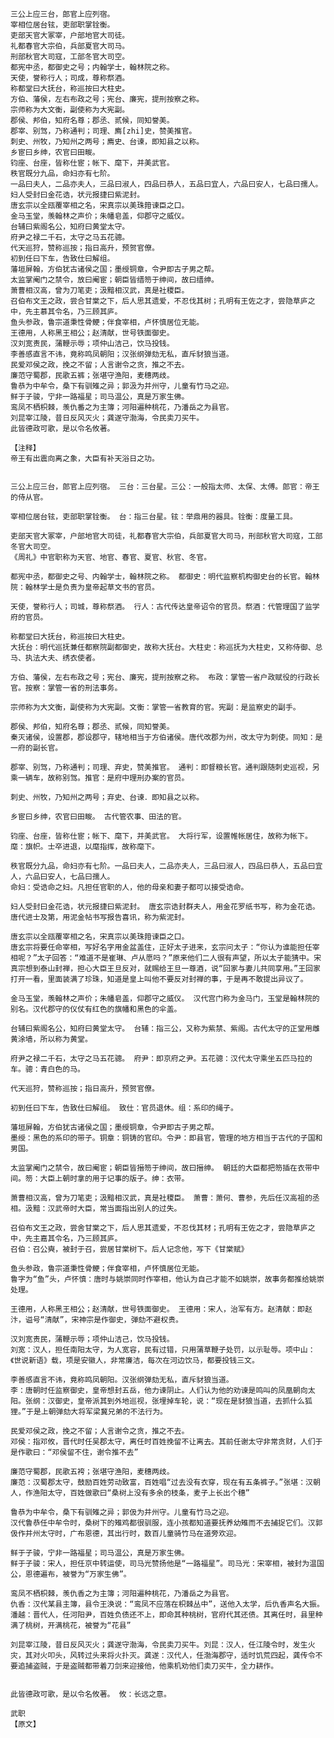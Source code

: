 <!-- { "loadSidebar": true } -->
    三公上应三台，郎官上应列宿。
    宰相位居台铉，吏部职掌铨衡。
    吏部天官大冢宰，户部地官大司徒。
    礼都春官大宗伯，兵部夏官大司马。
    刑部秋官大司寇，工部冬官大司空。
    都宪中丞，都御史之号；内翰学士，翰林院之称。
    天使，誉称行人；司成，尊称祭酒。
    称都堂曰大抚台，称巡按曰大柱史。
    方伯、藩侯，左右布政之号；宪台、廉宪，提刑按察之称。
    宗师称为大文衡，副使称为大宪副。
    郡侯、邦伯，知府名尊；郡丞、贰候，同知誉美。
    郡宰、别驾，乃称通判；司理、廌[zhi]史，赞美推官。
    刺史、州牧，乃知州之两号；廌史、台谏，即知县之以称。
    乡宦曰乡绅，农官曰田畯。
    钧座、台座，皆称仕宦；帐下、麾下，并美武官。
    秩官既分九品，命妇亦有七阶。
    一品曰夫人，二品亦夫人，三品曰淑人，四品曰恭人，五品曰宜人，六品曰安人，七品曰孺人。
    妇人受封曰金花诰，状元报捷曰紫泥封。
    唐玄宗以全瓯覆宰相之名，宋真宗以美珠箝谏臣之口。
    金马玉堂，羡翰林之声价；朱幡皂盖，仰郡守之威仪。
    台辅曰紫阁名公，知府曰黄堂太守。
    府尹之禄二千石，太守之马五花骢。
    代天巡狩，赞称巡按；指日高升，预贺官僚。
    初到任曰下车，告致仕曰解组。
    藩垣屏翰，方伯犹古诸侯之国；墨绶铜章，令尹即古子男之帮。
    太监掌阉门之禁令，放曰阉宦；朝臣皆缙笏于绅间，故曰缙绅。
    萧曹相汉高，曾为刀笔吏；汲黯相汉武，真是社稷臣。
    召伯布文王之政，尝合甘棠之下，后人思其遗爱，不忍伐其树；孔明有王佐之才，尝隐草庐之中，先主慕其令名，乃三顾其庐。
    鱼头参政，鲁宗道秉性骨鲠；伴食宰相，卢怀慎居位无能。
    王德用，人称黑王相公；赵清献，世号铁面御史。
    汉刘宽责民，蒲鞭示辱；项仲山洁己，饮马投钱。
    李善感直言不讳，竟称鸣凤朝阳；汉张纲弹劾无私，直斥豺狼当道。
    民爱邓侯之政，挽之不留；人言谢令之贪，推之不去。
    廉范守蜀郡，民歌五裤；张堪守渔阳，麦穗两歧。
    鲁恭为中牟令，桑下有驯雉之异；郭汲为并州守，儿童有竹马之迎。
    鲜于子骏，宁非一路福星；司马温公，真是万家生佛。
    鸾凤不栖枳棘，羡仇番之为主簿；河阳遍种桃花，乃潘岳之为县官。
    刘昆宰江陵，昔日反风灭火；龚遂守渤海，令民卖刀买牛。
    此皆德政可歌，是以令名攸著。

    【注释】
    帝王有出震向离之象，大臣有补天浴日之功。 
 

    三公上应三台，郎官上应列宿。 三台：三台星。三公：一般指太师、太保、太傅。郎官：帝王的侍从官。

    宰相位居台铉，吏部职掌铨衡。 台：指三台星。铉：举鼎用的器具。铨衡：度量工具。

    吏部天官大冢宰，户部地官大司徒，礼都春官大宗伯，兵部夏官大司马，刑部秋官大司寇，工部冬官大司空。 
    《周礼》中官职称为天官、地官、春官、夏官、秋官、冬官。

    都宪中丞，都御史之号、内翰学士，翰林院之称。 都御史：明代监察机构御史台的长官。翰林院：翰林学士是负责为皇帝起草文书的官员。

    天使，誉称行人；司城，尊称祭酒。 行人：古代传达皇帝诏令的官员。祭酒：代管理国了监学府的官员。

    称都堂曰大抚台，称巡按曰大柱史。 
    大抚台：明代巡抚兼任都察院副都御史，故称大抚台。大柱史：称巡抚为大柱史，又称侍御、总马、执法大夫、绣衣使者。

    方伯、藩侯，左右布政之号；宪台、廉宪，提刑按察之称。 布政：掌管一省户政赋役的行政长官。按察：掌管一省的刑法事务。

    宗师称为大文衡，副使称为大宪副。文衡：掌管一省教育的官。宪副：是监察史的副手。 

    郡侯、邦伯，知府名尊；郡丞、贰候，同知誉美。 
    秦灭诸侯，设置郡，郡设郡守，辖地相当于方伯诸侯。唐代改郡为州，改太守为刺使。同知：是一府的副长官。

    郡宰、别驾，乃称通判；司理、弃史，赞美推官。 通判：即督粮长官。通判跟随刺史巡视，另乘一辆车，故称别驾。推官：是府中理刑办案的官员。

    刺史、州牧，乃知州之两号；弃史、台谏．即知县之以称。 

    乡宦曰乡绅，农官曰田畯。 古代管农事、田法的官。

    钧座、台座，皆称仕宦；帐下、麾下，并美武官。 大将行军，设置帷帐居住，故称为帐下。麾：旗帜。士卒进退，以麾指挥，故称麾下。

    秩官既分九品，命妇亦有七阶。一品曰夫人，二品亦夫人，三品曰淑人，四品曰恭人，五品曰宜人，六品曰安人，七品曰孺人。 
    命妇：受诰命之妇。凡担任官职的人，他的母亲和妻子都可以接受诰命。

    妇人受封曰金花诰，状元报捷曰紫泥封。 唐玄宗诰封群夫人，用金花罗纸书写，称为金花诰。唐代进士及第，用泥金帖书写报告喜讯，称为紫泥封。

    唐玄宗以全瓯覆宰相之名，宋真宗以美珠箝谏臣之口。 
    唐玄宗将要任命宰相，写好名字用金盆盖住，正好太子进来，玄宗问太子：“你认为谁能担任宰相呢？”太子回答：“难道不是崔琳、卢从愿吗？”原来他们二人很有声望，所以太子能猜中。宋真宗想到泰山封禅，担心大臣王旦反对，就赐给王旦一尊酒，说“回家与妻儿共同享用。”王回家打开一看，里面装满了珍珠，知道是皇上叫他不要反对封禅的事，于是再不敢提出异议了。

    金马玉堂，羡翰林之声价；朱幡皂盖，仰郡守之威仪。 汉代宫门称为金马门，玉堂是翰林院的别名。汉代郡守的仪仗有红色的旗幡和黑色的伞盖。

    台辅曰紫阁名公，知府曰黄堂太守。 台辅：指三公，又称为紫禁、紫阁。古代太守的正堂用雌黄涂墙，所以称为黄堂。

    府尹之禄二千石，太守之马五花骢。 府尹：即京府之尹。五花骢：汉代太守乘坐五匹马拉的车。骢：青白色的马。

    代天巡狩，赞称巡按；指日高升，预贺官僚。 

    初到任曰下车，告致仕曰解组。 致仕：官员退休。组：系印的绳子。

    藩垣屏翰，方伯犹古诸侯之国；墨绶铜章，令尹即古子男之帮。 
    墨绶：黑色的系印的带子。铜章：铜铸的官印。令尹：即县官，管理的地方相当于古代的子国和男国。

    太监掌阉门之禁令，故曰阉宦；朝臣皆搢笏于绅间，故曰搢绅。 朝廷的大臣都把笏插在衣带中间。笏：大臣上朝时拿的用于记事的版子。绅：衣带。

    萧曹相汉高，曾为刀笔吏；汲黯相汉武，真是社稷臣。 萧曹：萧何、曹参，先后任汉高祖的丞相。汲黯：汉武帝时大臣，常当面指出别人的过失。

    召伯布文王之政，尝舍甘棠之下，后人思其遗爱，不忍伐其材；孔明有王佐之才，尝隐草庐之中，先主嘉其令名，乃三顾其庐。 
    召伯：召公奭，被封于召，尝居甘棠树下。后人记念他，写下《甘棠赋》

    鱼头参政，鲁宗道秉性骨鲠；伴食宰相，卢怀慎居位无能。 
    鲁字为“鱼”头，卢怀慎：唐时与姚崇同时作宰相，他认为自己才能不如姚崇，故事务都推给姚崇处理。

    王德用，人称黑王相公；赵清献，世号铁面御史。 王德用：宋人，治军有方。赵清献：即赵汴，谥号“清献”，宋神宗是作御史，弹劾不避权贵。

    汉刘宽责民，蒲鞭示辱；项仲山洁己，饮马投钱。 
    刘宽：汉人，担任南阳太守，为人宽容，民有过错，只用蒲草鞭子处罚，以示耻辱。项中山：《世说新语》载，项是安徽人，非常廉洁，每次在河边饮马，都要投钱三文。

    李善感直言不讳，竟称鸣凤朝阳。汉张纲弹劾无私，直斥豺狼当道。 
    李：唐朝时任监察御史，皇帝想封五岳，他力谏阴止。人们认为他的劝谏是鸣叫的凤凰朝向太阳。张纲：汉御史，皇帝派其到外地巡视，张埋掉车轮，说：“现在是豺狼当道，去抓什么狐狸。”于是上朝弹劾大将军梁冀兄弟的不法行为。

    民爱邓侯之政，挽之不留；人言谢令之贪，推之不去。 
    邓侯：指邓攸，晋代时任吴郡太守，离任时百姓挽留不让离去。其前任谢太守非常贪财，人们于是作歌曰：“邓侯留不住，谢令推不去”

    廉范守蜀郡，民歌五袴；张堪守渔阳，麦穗两歧。 
    廉范：汉蜀郡太守，鼓励百姓劳动致富，百姓唱“过去没有衣穿，现在有五条裤子。”张堪：汉朝人，作渔阳太守，百姓做歌曰“桑树上没有多余的枝条，麦子上长出个穗”

    鲁恭为中牟令，桑下有驯雉之异；郭伋为并州守。儿童有竹马之迎。 
    汉代鲁恭任中牟令时，桑树下的雉鸡都很驯服，连小孩都知道要抚养幼雉而不去捕捉它们。汉郭伋作并州太守时，广布恩德，其出行时，数百儿童骑竹马在道旁欢迎。

    鲜于子骏，宁非一路福星；司马温公，真是万家生佛。 
    鲜于子骏：宋人，担任京中转运使，司马光赞扬他是“一路福星”。司马光：宋宰相，被封为温国公，恩德遍布，被誉为“万家生佛”。

    鸾凤不栖枳棘，羡仇香之为主簿；河阳遍种桃花，乃潘岳之为县官。 
    仇香：汉代某县主簿，县令王涣说：“鸾凤不应落在枳棘丛中”，送他入太学，后仇香声名大振。潘越：晋代人，任河阳尹，百姓负债还不上，即命其种桃树，官府代其还债。其离任时，县里种满了桃树，开满桃花，被誉为“花县”

    刘昆宰江陵，昔日反风灭火；龚遂守渤海，令民卖刀买牛。刘昆：汉人，任江陵令时，发生火灾，其对火叩头，风转过头来将火扑灭。龚遂：汉代人，任渤海郡守，适时饥荒四起，龚传令不要追捕盗贼，于是盗贼都带着刀剑来迎接他，他乘机劝他们卖刀买牛，全力耕作。 


    此皆德政可歌，是以令名攸著。 攸：长远之意。

    武职 
    【原文】
